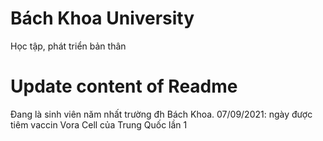 # Bách Khoa University
Học tập, phát triển bản thân

# Update content of Readme
Đang là sinh viên năm nhất trường đh Bách Khoa.
07/09/2021: ngày được tiêm vaccin Vora Cell của Trung Quốc lần 1